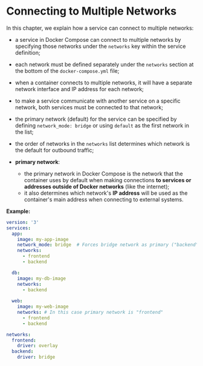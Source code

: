 # Connecting to Multiple Networks

In this chapter, we explain how a service can connect to multiple networks:

- a service in Docker Compose can connect to multiple networks by specifying those networks under the `networks` key within the service definition;
- each network must be defined separately under the `networks` section at the bottom of the `docker-compose.yml` file;
- when a container connects to multiple networks, it will have a separate network interface and IP address for each network;


- to make a service communicate with another service on a specific network, both services must be connected to that network;
- the primary network (default) for the service can be specified by defining `network_mode: bridge` or using `default` as the first network in the list;
- the order of networks in the `networks` list determines which network is the default for outbound traffic;


- **primary network**:
  - the primary network in Docker Compose is the network that the container uses by default when making connections **to services or addresses outside of Docker networks** (like the internet);
  - it also determines which network's **IP address** will be used as the container's main address when connecting to external systems.

**Example:**

```yaml
version: '3'
services:
  app:
    image: my-app-image
    network_mode: bridge  # Forces bridge network as primary ("backend")
    networks:
      - frontend
      - backend

  db:
    image: my-db-image
    networks:
      - backend
        
  web:
    image: my-web-image
    networks: # In this case primary network is "frontend"
      - frontend
      - backend

networks:
  frontend:
    driver: overlay
  backend:
    driver: bridge
```
